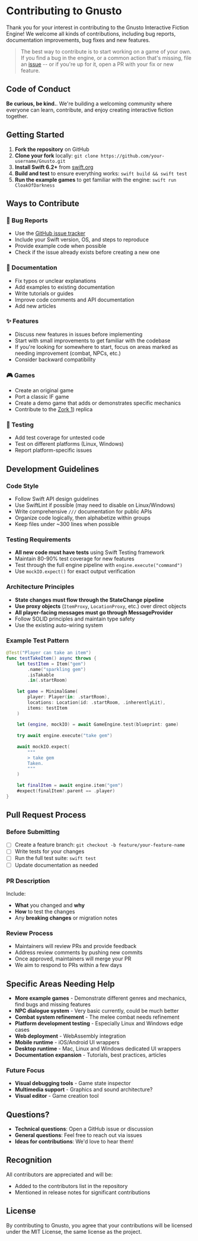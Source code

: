 # Contributing to Gnusto

Thank you for your interest in contributing to the Gnusto Interactive Fiction Engine! We welcome all kinds of contributions, including bug reports, documentation improvements, bug fixes and new features.

> The best way to contribute is to start working on a game of your own. If you find a bug in the engine, or a common action that's missing, file an [issue](https://github.com/samadhiBot/Gnusto/issues) -- or  if you're up for it, open a PR with your fix or new feature.

## Code of Conduct

**Be curious, be kind.**. We're building a welcoming community where everyone can learn, contribute, and enjoy creating interactive fiction together.

## Getting Started

1. **Fork the repository** on GitHub
2. **Clone your fork** locally: `git clone https://github.com/your-username/Gnusto.git`
3. **Install Swift 6.2+** from [swift.org](https://swift.org/download/)
4. **Build and test** to ensure everything works: `swift build && swift test`
5. **Run the example games** to get familiar with the engine: `swift run CloakOfDarkness`

## Ways to Contribute

### 🐛 Bug Reports
- Use the [GitHub issue tracker](https://github.com/samadhiBot/Gnusto/issues)
- Include your Swift version, OS, and steps to reproduce
- Provide example code when possible
- Check if the issue already exists before creating a new one

### 📖 Documentation
- Fix typos or unclear explanations
- Add examples to existing documentation
- Write tutorials or guides
- Improve code comments and API documentation
- Add new articles

### ✨ Features
- Discuss new features in issues before implementing
- Start with small improvements to get familiar with the codebase
- If you're looking for somewhere to start, focus on areas marked as needing improvement (combat, NPCs, etc.)
- Consider backward compatibility

### 🎮 Games
- Create an original game
- Port a classic IF game
- Create a demo game that adds or demonstrates specific mechanics
- Contribute to the [Zork 1](https://github.com/samadhiBot/Gnusto/tree/main/Executables/Zork1)) replica

### 🧪 Testing
- Add test coverage for untested code
- Test on different platforms (Linux, Windows)
- Report platform-specific issues

## Development Guidelines

### Code Style
- Follow Swift API design guidelines
- Use SwiftLint if possible (may need to disable on Linux/Windows)
- Write comprehensive `///` documentation for public APIs
- Organize code logically, then alphabetize within groups
- Keep files under ~300 lines when possible

### Testing Requirements
- **All new code must have tests** using Swift Testing framework
- Maintain 80-90% test coverage for new features
- Test through the full engine pipeline with `engine.execute("command")`
- Use `mockIO.expect()` for exact output verification

### Architecture Principles
- **State changes must flow through the StateChange pipeline**
- **Use proxy objects** (`ItemProxy`, `LocationProxy`, etc.) over direct objects
- **All player-facing messages must go through MessageProvider**
- Follow SOLID principles and maintain type safety
- Use the existing auto-wiring system

### Example Test Pattern
```swift
@Test("Player can take an item")
func testTakeItem() async throws {
    let testItem = Item("gem")
        .name("sparkling gem")
        .isTakable
        .in(.startRoom)
    
    let game = MinimalGame(
        player: Player(in: .startRoom),
        locations: Location(id: .startRoom, .inherentlyLit),
        items: testItem
    )
    
    let (engine, mockIO) = await GameEngine.test(blueprint: game)
    
    try await engine.execute("take gem")
    
    await mockIO.expect(
        """
        > take gem
        Taken.
        """
    )
    
    let finalItem = await engine.item("gem")
    #expect(finalItem?.parent == .player)
}
```

## Pull Request Process

### Before Submitting
- [ ] Create a feature branch: `git checkout -b feature/your-feature-name`
- [ ] Write tests for your changes
- [ ] Run the full test suite: `swift test`
- [ ] Update documentation as needed

### PR Description
Include:
- **What** you changed and **why**
- **How** to test the changes
- Any **breaking changes** or migration notes

### Review Process
- Maintainers will review PRs and provide feedback
- Address review comments by pushing new commits
- Once approved, maintainers will merge your PR
- We aim to respond to PRs within a few days

## Specific Areas Needing Help

- **More example games** - Demonstrate different genres and mechanics, find bugs and missing features
- **NPC dialogue system** - Very basic currently, could be much better
- **Combat system refinement** - The melee combat needs refinement
- **Platform development testing** - Especially Linux and Windows edge cases
- **Web deployment** - WebAssembly integration
- **Mobile runtime** - iOS/Android UI wrappers
- **Desktop runtime** - Mac, Linux and Windows dedicated UI wrappers
- **Documentation expansion** - Tutorials, best practices, articles

### Future Focus
- **Visual debugging tools** - Game state inspector
- **Multimedia support** - Graphics and sound architecture?
- **Visual editor** - Game creation tool

## Questions?

- **Technical questions**: Open a GitHub issue or discussion
- **General questions**: Feel free to reach out via issues
- **Ideas for contributions**: We'd love to hear them!

## Recognition

All contributors are appreciated and will be:
- Added to the contributors list in the repository
- Mentioned in release notes for significant contributions

## License

By contributing to Gnusto, you agree that your contributions will be licensed under the MIT License, the same license as the project.

